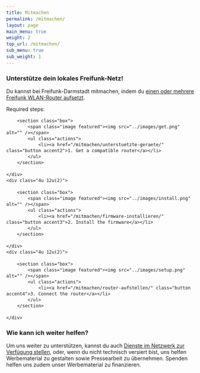 ```yaml
---
title: Mitmachen
permalink: /mitmachen/
layout: page
main_menu: true
weight: 2
top_url: /mitmachen/
sub_menu: true
sub_weight: 1
---
```


### Unterstütze dein lokales Freifunk-Netz!

Du kannst bei Freifunk-Darmstadt mitmachen, indem du [einen oder mehrere Freifunk WLAN-Router aufsetzt](/router-aufstellen/). 

Required steps:

<div class="row">
	<div class="4u 12u(2)">

		<section class="box">
			<span class="image featured"><img src="../images/get.png" alt="" /></span>
			<ul class="actions">
				<li><a href="/mitmachen/unterstuetzte-geraete/" class="button accent2">1. Get a compatible router</a></li>
			</ul>
		</section>
		
	</div>
	<div class="4u 12u(2)">

		<section class="box">
			<span class="image featured"><img src="../images/install.png" alt="" /></span>
			<ul class="actions">
				<li><a href="/mitmachen/firmware-installieren/" class="button accent3">2. Install the firmware</a></li>
			</ul>
		</section>

	</div>
	<div class="4u 12u(2)">

		<section class="box">
			<span class="image featured"><img src="../images/setup.png" alt="" /></span>
			<ul class="actions">
				<li><a href="/mitmachen/router-aufstellen/" class="button accent4">3. Connect the router</a></li>
			</ul>
		</section>

	</div>
</div>

### Wie kann ich weiter helfen?


Um uns weiter zu unterstützen, kannst du auch [Dienste im Netzwerk zur Verfügung stellen](/dienste-anbieten/), oder, wenn du nicht technisch versiert bist, uns helfen Werbematerial zu gestalten sowie Pressearbeit zu übernehmen. Spenden helfen uns zudem unser Werbematerial zu finanzieren.

